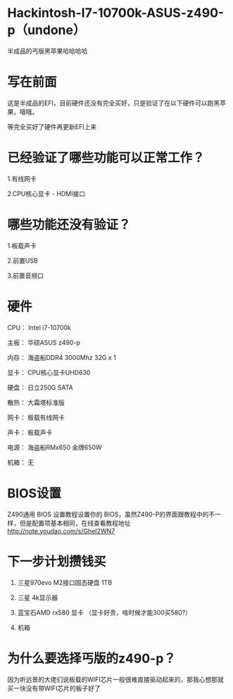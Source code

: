 # Hackintosh-I7-10700k-ASUS-z490-p（undone）
半成品的丐版黑苹果哈哈哈哈

# 写在前面

这是半成品的EFI，目前硬件还没有完全买好，只是验证了在以下硬件可以跑黑苹果，嘻嘻。

等完全买好了硬件再更新EFI上来


# 已经验证了哪些功能可以正常工作？

1.有线网卡

2.CPU核心显卡 - HDMI接口

# 哪些功能还没有验证？

1.板载声卡

2.前置USB

3.前置音频口


# 硬件
CPU： Intel i7-10700k

主板： 华硕ASUS z490-p

内存： 海盗船DDR4 3000Mhz 32G x 1

显卡： CPU核心显卡UHD630

硬盘： 日立250G SATA

散热： 大霜塔标准版

网卡： 板载有线网卡

声卡： 板载声卡

电源： 海盗船RMx650 金牌650W

机箱： 无

# BIOS设置

Z490通用 BIOS 设置教程设置你的 BIOS，虽然Z490-P的界面跟教程中的不一样，但是配置项基本相同，在线查看教程地址 http://note.youdao.com/s/GheI2WN7  


# 下一步计划攒钱买


1. 三星970evo M2接口固态硬盘 1TB

2. 三星 4k显示器

3. 蓝宝石AMD rx580 显卡 （显卡好贵，啥时候才能300买580?）

4. 机箱

# 为什么要选择丐版的z490-p？

因为听远景的大佬们说板载的WIFI芯片一般很难直接驱动起来的，那我心想那就买一块没有带WIFI芯片的板子好了



